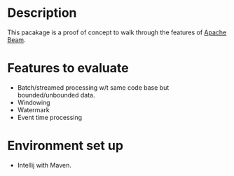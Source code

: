 # Description
This pacakage is a proof of concept to walk through the features of [Apache Beam](https://beam.apache.org/).

# Features to evaluate
* Batch/streamed processing w/t same code base but bounded/unbounded data.  
* Windowing
* Watermark
* Event time processing

# Environment set up
* Intellij with Maven. 